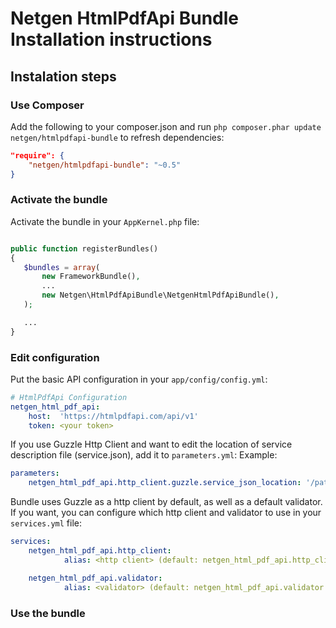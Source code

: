 Netgen HtmlPdfApi Bundle Installation instructions
==================================================

Instalation steps
-----------------

### Use Composer

Add the following to your composer.json and run `php composer.phar update netgen/htmlpdfapi-bundle` to refresh dependencies:

```json
"require": {
    "netgen/htmlpdfapi-bundle": "~0.5"
}
```

### Activate the bundle

Activate the bundle in your `AppKernel.php` file:

```php

public function registerBundles()
{
   $bundles = array(
       new FrameworkBundle(),
       ...
       new Netgen\HtmlPdfApiBundle\NetgenHtmlPdfApiBundle(),
   );

   ...
}
```

### Edit configuration
Put the basic API configuration in your `app/config/config.yml`:

```yml
# HtmlPdfApi Configuration
netgen_html_pdf_api:
    host:  'https://htmlpdfapi.com/api/v1'
    token: <your token>
```

If you use Guzzle Http Client and want to edit the location of service description file (service.json), add it to ```parameters.yml```:
Example:
```yml
parameters:
    netgen_html_pdf_api.http_client.guzzle.service_json_location: '/path/to/service.json'
```

Bundle uses Guzzle as a http client by default, as well as a default validator.
If you want, you can configure which http client and validator to use in your `services.yml` file:

```yml
services:
    netgen_html_pdf_api.http_client:
            alias: <http client> (default: netgen_html_pdf_api.http_client.guzzle)

    netgen_html_pdf_api.validator:
            alias: <validator> (default: netgen_html_pdf_api.validator.htmlpdfapivalidator)
```

### Use the bundle
